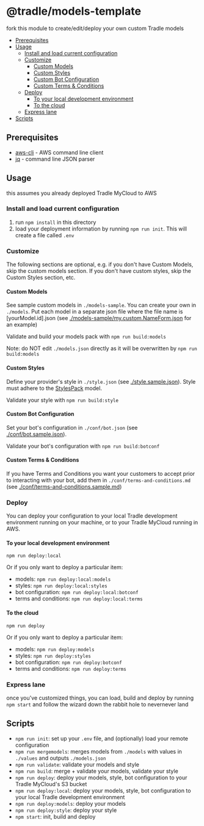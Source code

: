 # @tradle/models-template

fork this module to create/edit/deploy your own custom Tradle models

<!-- START doctoc generated TOC please keep comment here to allow auto update -->
<!-- DON'T EDIT THIS SECTION, INSTEAD RE-RUN doctoc TO UPDATE -->


- [Prerequisites](#prerequisites)
- [Usage](#usage)
  - [Install and load current configuration](#install-and-load-current-configuration)
  - [Customize](#customize)
    - [Custom Models](#custom-models)
    - [Custom Styles](#custom-styles)
    - [Custom Bot Configuration](#custom-bot-configuration)
    - [Custom Terms & Conditions](#custom-terms-&-conditions)
  - [Deploy](#deploy)
    - [To your local development environment](#to-your-local-development-environment)
    - [To the cloud](#to-the-cloud)
  - [Express lane](#express-lane)
- [Scripts](#scripts)

<!-- END doctoc generated TOC please keep comment here to allow auto update -->

## Prerequisites

- [aws-cli](https://github.com/aws/aws-cli) - AWS command line client
- [jq](https://stedolan.github.io/jq/download/) - command line JSON parser

## Usage

this assumes you already deployed Tradle MyCloud to AWS

### Install and load current configuration

1. run `npm install` in this directory
1. load your deployment information by running `npm run init`. This will create a file called `.env`

### Customize

The following sections are optional, e.g. if you don't have Custom Models, skip the custom models section. If you don't have custom styles, skip the Custom Styles section, etc.

#### Custom Models

See sample custom models in `./models-sample`. You can create your own in `./models`. Put each model in a separate json file where the file name is [yourModel.id].json (see [./models-sample/my.custom.NameForm.json](./models-sample/my.custom.NameForm.json) for an example)

Validate and build your models pack with `npm run build:models`

Note: do NOT edit `./models.json` directly as it will be overwritten by `npm run build:models`

#### Custom Styles

Define your provider's style in `./style.json` (see [./style.sample.json](./style.sample.json)). Style must adhere to the [StylesPack](https://github.com/tradle/models/tree/master/models/tradle.StylesPack.json) model.

Validate your style with `npm run build:style`

#### Custom Bot Configuration

Set your bot's configuration in `./conf/bot.json` (see [./conf/bot.sample.json](./conf/bot.sample.json)).

Validate your bot's configuration with `npm run build:botconf`

#### Custom Terms & Conditions

If you have Terms and Conditions you want your customers to accept prior to interacting with your bot, add them in `./conf/terms-and-conditions.md` (see [./conf/terms-and-conditions.sample.md](./conf/terms-and-conditions.sample.md))

### Deploy

You can deploy your configuration to your local Tradle development environment running on your machine, or to your Tradle MyCloud running in AWS.

#### To your local development environment

`npm run deploy:local`

Or if you only want to deploy a particular item:

- models: `npm run deploy:local:models`  
- styles: `npm run deploy:local:styles`  
- bot configuration: `npm run deploy:local:botconf`  
- terms and conditions: `npm run deploy:local:terms`  

#### To the cloud

`npm run deploy`

Or if you only want to deploy a particular item:

- models: `npm run deploy:models`  
- styles: `npm run deploy:styles`  
- bot configuration: `npm run deploy:botconf`  
- terms and conditions: `npm run deploy:terms`  

### Express lane

once you've customized things, you can load, build and deploy by running `npm start` and follow the wizard down the rabbit hole to nevernever land

## Scripts

- `npm run init`: set up your `.env` file, and (optionally) load your remote configuration
- `npm run mergemodels`: merges models from `./models` with values in `./values` and outputs `./models.json`
- `npm run validate`: validate your models and style
- `npm run build`: merge + validate your models, validate your style
- `npm run deploy`: deploy your models, style, bot configuration to your Tradle MyCloud's S3 bucket
- `npm run deploy:local`: deploy your models, style, bot configuration to your local Tradle development environment
- `npm run deploy:models`: deploy your models
- `npm run deploy:style`: deploy your style
- `npm start`: init, build and deploy
